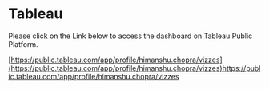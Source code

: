 # Tableau
Please click on the Link below to access the dashboard on Tableau Public Platform. 

[https://public.tableau.com/app/profile/himanshu.chopra/vizzes](https://public.tableau.com/app/profile/himanshu.chopra/vizzes)https://public.tableau.com/app/profile/himanshu.chopra/vizzes
